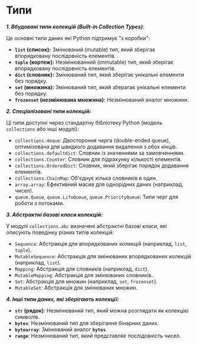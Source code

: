# Типи

***1. Вбудовані типи колекцій (Built-in Collection Types)***:

Це основні типи даних які Python підтримує "з коробки":

  - **`list` (список):** Змінюваний (mutable) тип, який зберігає впорядковану послідовність елементів.
  - **`tuple` (кортеж):** Незмінюванний (immutable) тип, який зберігає впорядковану послідовність елементів.
  - **`dict` (словник):** Змінюваний тип, який зберігає унікальні елементи без порядку.
  - **`set` (множина):** Змінюваний тип, який зберагає унікальні елементи без порядку.
  - **`frozenset` (незмінювана множина):** Незмінюваний аналог множини.

***2. Спеціалізовані типи колекцій:***

Ці типи доступні через стандартну бібліотеку Python (модель `collections` або інші модулі):

  - `collections.deque`: Двостороння черга (double-ended queue), оптимізована для швидкого додавання видалення з обох кінців.
  - `collections.defaultdict`: Словник із значеннями за замовченнями.
  - `collections.Counter`: Словник для підрахунку кількості елементів.
  - `collections.OrderedDict`: Словник, який зберігає порядок додавання елементів.
  - `collections.ChainMap`: Об'єднує кілька словників в один.
  - `array.array`: Ефективний масив для однорідних даних (наприклад, чисел).
  - `queue.Queue`, `queue.LifoQueue`, `queue.PriorityQueue`: Типи черг для роботи з потоками.

***3. Абстрактні базові класи колекцій:***

У модулі `collections.abc` визначені абстрактні базові класи, які описують поведінку різних типів колекцій:

  - `Sequence`: Абстракція для впорядкованих колекцій (наприклад, `list`, `tuple`).
  - `MutableSequence`: Абстракція для змінюваних впорядкованих колекцій (наприклад, `list`).
  - `Mapping`: Абстракція для словників (наприклад, `dict`).
  - `MutableMapping`: Абстракція для змінюваних словників.
  - `Set`: Абстракція для множин (наприклад, `set`, `frozenset`).
  - `MutableSet`: Абстракція для змінюваних множин.

***4. Інші типи даних, які зберігають колекції:***

  - **`str` (рядок)**: Незмінюваний тип, який можна розглядати як колекцію символів.
  - **`bytes`**: Незмінюваний тип для зберігання бінарних даних.
  - **`bytearray`**: Змінюваний аналог **`bytes`**.
  - **`range`**: Незмінюваний тип, який представляє послідовність чисел.
